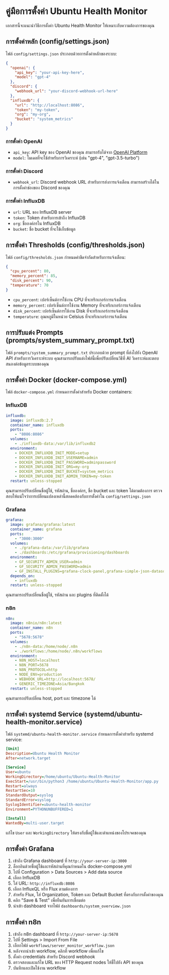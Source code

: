 # คู่มือการตั้งค่า Ubuntu Health Monitor

เอกสารนี้จะแนะนำวิธีการตั้งค่า Ubuntu Health Monitor ให้เหมาะกับความต้องการของคุณ

## การตั้งค่าหลัก (config/settings.json)

ไฟล์ `config/settings.json` ประกอบด้วยการตั้งค่าหลักของระบบ:

```json
{
  "openai": {
    "api_key": "your-api-key-here",
    "model": "gpt-4"
  },
  "discord": {
    "webhook_url": "your-discord-webhook-url-here"
  },
  "influxdb": {
    "url": "http://localhost:8086",
    "token": "my-token",
    "org": "my-org",
    "bucket": "system_metrics"
  }
}
```

### การตั้งค่า OpenAI

- `api_key`: API key ของ OpenAI ของคุณ สามารถรับได้จาก [OpenAI Platform](https://platform.openai.com/account/api-keys)
- `model`: โมเดลที่จะใช้สำหรับการวิเคราะห์ (เช่น "gpt-4", "gpt-3.5-turbo")

### การตั้งค่า Discord

- `webhook_url`: Discord webhook URL สำหรับการส่งการแจ้งเตือน สามารถสร้างได้ในการตั้งค่าช่องของ Discord ของคุณ

### การตั้งค่า InfluxDB

- `url`: URL ของ InfluxDB server
- `token`: Token สำหรับการเข้าถึง InfluxDB
- `org`: ชื่อองค์กรใน InfluxDB
- `bucket`: ชื่อ bucket ที่จะใช้เก็บข้อมูล

## การตั้งค่า Thresholds (config/thresholds.json)

ไฟล์ `config/thresholds.json` กำหนดค่าขีดจำกัดสำหรับการแจ้งเตือน:

```json
{
  "cpu_percent": 80,
  "memory_percent": 85,
  "disk_percent": 90,
  "temperature": 70
}
```

- `cpu_percent`: เปอร์เซ็นต์การใช้งาน CPU ที่จะทริกเกอร์การแจ้งเตือน
- `memory_percent`: เปอร์เซ็นต์การใช้งาน Memory ที่จะทริกเกอร์การแจ้งเตือน
- `disk_percent`: เปอร์เซ็นต์การใช้งาน Disk ที่จะทริกเกอร์การแจ้งเตือน
- `temperature`: อุณหภูมิในหน่วย Celsius ที่จะทริกเกอร์การแจ้งเตือน

## การปรับแต่ง Prompts (prompts/system_summary_prompt.txt)

ไฟล์ `prompts/system_summary_prompt.txt` ประกอบด้วย prompt ที่ส่งไปยัง OpenAI API สำหรับการวิเคราะห์ระบบ คุณสามารถปรับแต่งไฟล์นี้เพื่อปรับเปลี่ยนวิธีที่ AI วิเคราะห์และตอบสนองต่อข้อมูลระบบของคุณ

## การตั้งค่า Docker (docker-compose.yml)

ไฟล์ `docker-compose.yml` กำหนดการตั้งค่าสำหรับ Docker containers:

### InfluxDB

```yaml
influxdb:
  image: influxdb:2.7
  container_name: influxdb
  ports:
    - "8086:8086"
  volumes:
    - ./influxdb-data:/var/lib/influxdb2
  environment:
    - DOCKER_INFLUXDB_INIT_MODE=setup
    - DOCKER_INFLUXDB_INIT_USERNAME=admin
    - DOCKER_INFLUXDB_INIT_PASSWORD=adminpassword
    - DOCKER_INFLUXDB_INIT_ORG=my-org
    - DOCKER_INFLUXDB_INIT_BUCKET=system_metrics
    - DOCKER_INFLUXDB_INIT_ADMIN_TOKEN=my-token
  restart: unless-stopped
```

คุณสามารถปรับเปลี่ยนชื่อผู้ใช้, รหัสผ่าน, ชื่อองค์กร, ชื่อ bucket และ token ได้ตามต้องการ ตรวจสอบให้แน่ใจว่าการเปลี่ยนแปลงเหล่านี้สอดคล้องกับการตั้งค่าใน `config/settings.json`

### Grafana

```yaml
grafana:
  image: grafana/grafana:latest
  container_name: grafana
  ports:
    - "3000:3000"
  volumes:
    - ./grafana-data:/var/lib/grafana
    - ./dashboards:/etc/grafana/provisioning/dashboards
  environment:
    - GF_SECURITY_ADMIN_USER=admin
    - GF_SECURITY_ADMIN_PASSWORD=admin
    - GF_INSTALL_PLUGINS=grafana-clock-panel,grafana-simple-json-datasource
  depends_on:
    - influxdb
  restart: unless-stopped
```

คุณสามารถปรับเปลี่ยนชื่อผู้ใช้, รหัสผ่าน และ plugins ที่ติดตั้งได้

### n8n

```yaml
n8n:
  image: n8nio/n8n:latest
  container_name: n8n
  ports:
    - "5678:5678"
  volumes:
    - ./n8n-data:/home/node/.n8n
    - ./workflows:/home/node/.n8n/workflows
  environment:
    - N8N_HOST=localhost
    - N8N_PORT=5678
    - N8N_PROTOCOL=http
    - NODE_ENV=production
    - WEBHOOK_URL=http://localhost:5678/
    - GENERIC_TIMEZONE=Asia/Bangkok
  restart: unless-stopped
```

คุณสามารถปรับเปลี่ยน host, port และ timezone ได้

## การตั้งค่า systemd Service (systemd/ubuntu-health-monitor.service)

ไฟล์ `systemd/ubuntu-health-monitor.service` กำหนดการตั้งค่าสำหรับ systemd service:

```ini
[Unit]
Description=Ubuntu Health Monitor
After=network.target

[Service]
User=ubuntu
WorkingDirectory=/home/ubuntu/Ubuntu-Health-Monitor
ExecStart=/usr/bin/python3 /home/ubuntu/Ubuntu-Health-Monitor/app.py
Restart=always
RestartSec=10
StandardOutput=syslog
StandardError=syslog
SyslogIdentifier=ubuntu-health-monitor
Environment=PYTHONUNBUFFERED=1

[Install]
WantedBy=multi-user.target
```

แก้ไข `User` และ `WorkingDirectory` ให้ตรงกับชื่อผู้ใช้และตำแหน่งของโปรเจคของคุณ

## การตั้งค่า Grafana

1. เข้าถึง Grafana dashboard ที่ `http://your-server-ip:3000`
2. ล็อกอินด้วยชื่อผู้ใช้และรหัสผ่านที่คุณกำหนดใน docker-compose.yml
3. ไปที่ Configuration > Data Sources > Add data source
4. เลือก InfluxDB
5. ใส่ URL: `http://influxdb:8086`
6. เลือก InfluxQL หรือ Flux ตามต้องการ
7. สำหรับ Flux, ใส่ Organization, Token และ Default Bucket ที่ตรงกับการตั้งค่าของคุณ
8. คลิก "Save & Test" เพื่อยืนยันการเชื่อมต่อ
9. นำเข้า dashboard จากไฟล์ `dashboards/system_overview.json`

## การตั้งค่า n8n

1. เข้าถึง n8n dashboard ที่ `http://your-server-ip:5678`
2. ไปที่ Settings > Import From File
3. เลือกไฟล์ `workflows/server_monitor_workflow.json`
4. หลังจากนำเข้า workflow, คลิกที่ workflow เพื่อแก้ไข
5. ตั้งค่า credentials สำหรับ Discord webhook
6. ตรวจสอบและแก้ไข URL ของ HTTP Request nodes ให้ชี้ไปยัง API ของคุณ
7. บันทึกและเปิดใช้งาน workflow
